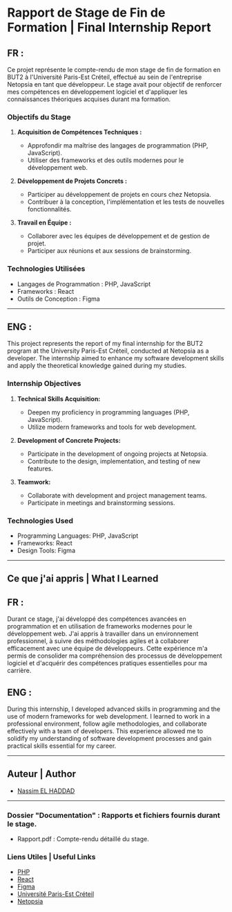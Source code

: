 # Rapport de Stage de Fin de Formation | Final Internship Report

## FR :

Ce projet représente le compte-rendu de mon stage de fin de formation en BUT2 à l'Université Paris-Est Créteil, effectué au sein de l'entreprise Netopsia en tant que développeur. Le stage avait pour objectif de renforcer mes compétences en développement logiciel et d'appliquer les connaissances théoriques acquises durant ma formation.

### Objectifs du Stage

1. **Acquisition de Compétences Techniques :**
   - Approfondir ma maîtrise des langages de programmation (PHP, JavaScript).
   - Utiliser des frameworks et des outils modernes pour le développement web.

2. **Développement de Projets Concrets :**
   - Participer au développement de projets en cours chez Netopsia.
   - Contribuer à la conception, l'implémentation et les tests de nouvelles fonctionnalités.

3. **Travail en Équipe :**
   - Collaborer avec les équipes de développement et de gestion de projet.
   - Participer aux réunions et aux sessions de brainstorming.

### Technologies Utilisées

- Langages de Programmation : PHP, JavaScript
- Frameworks : React
- Outils de Conception : Figma

---

## ENG :

This project represents the report of my final internship for the BUT2 program at the University Paris-Est Créteil, conducted at Netopsia as a developer. The internship aimed to enhance my software development skills and apply the theoretical knowledge gained during my studies.

### Internship Objectives

1. **Technical Skills Acquisition:**
   - Deepen my proficiency in programming languages (PHP, JavaScript).
   - Utilize modern frameworks and tools for web development.

2. **Development of Concrete Projects:**
   - Participate in the development of ongoing projects at Netopsia.
   - Contribute to the design, implementation, and testing of new features.

3. **Teamwork:**
   - Collaborate with development and project management teams.
   - Participate in meetings and brainstorming sessions.

### Technologies Used

- Programming Languages: PHP, JavaScript
- Frameworks: React
- Design Tools: Figma

---

## Ce que j'ai appris | What I Learned

## FR :

Durant ce stage, j'ai développé des compétences avancées en programmation et en utilisation de frameworks modernes pour le développement web. J'ai appris à travailler dans un environnement professionnel, à suivre des méthodologies agiles et à collaborer efficacement avec une équipe de développeurs. Cette expérience m'a permis de consolider ma compréhension des processus de développement logiciel et d'acquérir des compétences pratiques essentielles pour ma carrière.

## ENG :

During this internship, I developed advanced skills in programming and the use of modern frameworks for web development. I learned to work in a professional environment, follow agile methodologies, and collaborate effectively with a team of developers. This experience allowed me to solidify my understanding of software development processes and gain practical skills essential for my career.

---

## Auteur | Author

- [Nassim EL HADDAD](https://github.com/YourGitHubProfile)

---

### Dossier "Documentation" : Rapports et fichiers fournis durant le stage.

- Rapport.pdf : Compte-rendu détaillé du stage.

### Liens Utiles | Useful Links

- [PHP](https://www.php.net/)
- [React](https://reactjs.org/)
- [Figma](https://www.figma.com/)
- [Université Paris-Est Créteil](https://www.u-pec.fr/)
- [Netopsia](https://www.linkedin.com/company/netopsia/)
